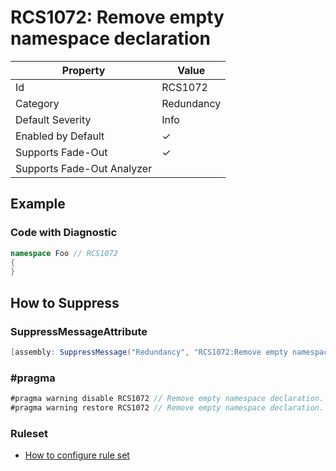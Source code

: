 # RCS1072: Remove empty namespace declaration

| Property | Value |
| -------- | ----- |
| Id | RCS1072 |
| Category | Redundancy |
| Default Severity | Info |
| Enabled by Default | &#x2713; |
| Supports Fade\-Out | &#x2713; |
| Supports Fade\-Out Analyzer |  |

## Example

### Code with Diagnostic

```csharp
namespace Foo // RCS1072
{
}
```

## How to Suppress

### SuppressMessageAttribute

```csharp
[assembly: SuppressMessage("Redundancy", "RCS1072:Remove empty namespace declaration.", Justification = "<Pending>")]
```

### \#pragma

```csharp
#pragma warning disable RCS1072 // Remove empty namespace declaration.
#pragma warning restore RCS1072 // Remove empty namespace declaration.
```

### Ruleset

* [How to configure rule set](../HowToConfigureAnalyzers.md)
